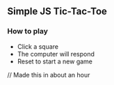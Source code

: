 ## Simple JS Tic-Tac-Toe

### How to play

- Click a square
- The computer will respond
- Reset to start a new game


// Made this in about an hour

